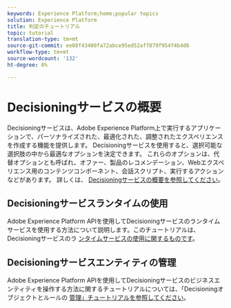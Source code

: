 ```yaml
---
keywords: Experience Platform;home;popular topics
solution: Experience Platform
title: 判定のチュートリアル
topic: tutorial
translation-type: tm+mt
source-git-commit: ee08f43400fa72abce95ed52aff879f954f4b4d6
workflow-type: tm+mt
source-wordcount: '132'
ht-degree: 0%

---
```



# Decisioningサービスの概要

Decisioningサービスは、Adobe Experience Platform上で実行するアプリケーションで、パーソナライズされた、最適化された、調整されたエクスペリエンスを作成する機能を提供します。 Decisioningサービスを使用すると、選択可能な選択肢の中から最適なオプションを決定できます。 これらのオプションは、代替オプションとも呼ばれ、オファー、製品のレコメンデーション、Webエクスペリエンス用のコンテンツコンポーネント、会話スクリプト、実行するアクションなどがあります。 詳しくは、 [Decisioningサービスの概要を参照してください](../decisioning-service/home.md)。

## Decisioningサービスランタイムの使用

Adobe Experience Platform APIを使用してDecisioningサービスのランタイムサービスを使用する方法について説明します。このチュートリアルは、Decisioningサービスのラ [ンタイムサービスの使用に関するものです](../decisioning-service/tutorials/runtime.md)。

## Decisioningサービスエンティティの管理

Adobe Experience Platform APIを使用してDecisioningサービスのビジネスエンティティを操作する方法に関するチュートリアルについては、「Decisioningオブジェクトとルールの [管理」チュートリアルを参照してください](../decisioning-service/tutorials/entities.md)。